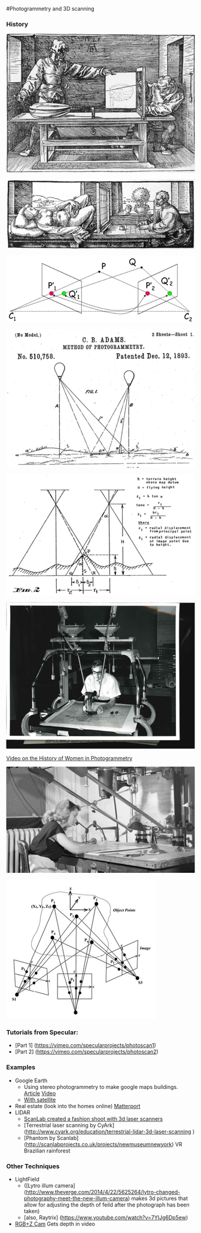 #Photogrammetry and 3D scanning

### History

![durer_perspective.jpg](images/durer_perspective.jpg)

![durer2.jpg](images/durer2.jpg)

![triangulation.jpg](images/triangulation.jpg)

![balloon_patent.png](images/balloon_patent.png)

![stereoplotting-diagram.png](images/stereoplotting-diagram.png)

![Kelsh Stereoplotter](images/kelsh_stereoplotter.jpg)

[Video on the History of Women in Photogrammetry](https://www.youtube.com/watch?v=kzgrwmaurKU)

![woman at stereoplotter](images/woman_at_stereoplotter.jpg)

![stereoplotting-2.jpg](images/stereoplotting-2.jpg)



### Tutorials from Specular:

* [Part 1] (https://vimeo.com/specularprojects/photoscan1)
* [Part 2] (https://vimeo.com/specularprojects/photoscan2)


### Examples
				
* Google Earth		
	* Using stereo photogrammetry to make google maps buildings. [Article](www.mastersketchup.com/why-google-doesnt-need-sketchup-anymore/) [Video](https://www.youtube.com/watch?v=N6Douyfa7l8)
   * [With satellite](http://eijournal.sensorsandsystems.com/newsite/wp-content/uploads/2012/06/cover_section3_grx.jpg)
* Real estate (look into the homes online) [Matterport](http://realestate.matterport.com/)
* LIDAR 
  * [ScanLab created a fashion shoot with 3d laser scanners](http://www.dezeen.com/2014/06/26/scanlab-vivienne-westwood-first-laser-scanned-photoshoot-interview/)
  * [Terrestrial laser scanning by CyArk]	(http://www.cyark.org/education/terrestrial-lidar-3d-laser-scanning	)
  * [Phantom by Scanlab] (http://scanlabprojects.co.uk/projects/newmuseumnewyork) VR Brazilian rainforest
				
### Other Techniques
* LightField 
	* ([Lytro illum camera] (http://www.theverge.com/2014/4/22/5625264/lytro-changed-photography-meet-the-new-illum-camera) makes 3d pictures that allow for adjusting the depth of feild after the photograph has been taken)		
	* [also, Raytrix] (https://www.youtube.com/watch?v=7YIJg6Dp5ew)
* [RGB+Z Cam](http://www.arri.com/news/news/prototype-motion-scene-camera/) Gets depth in video